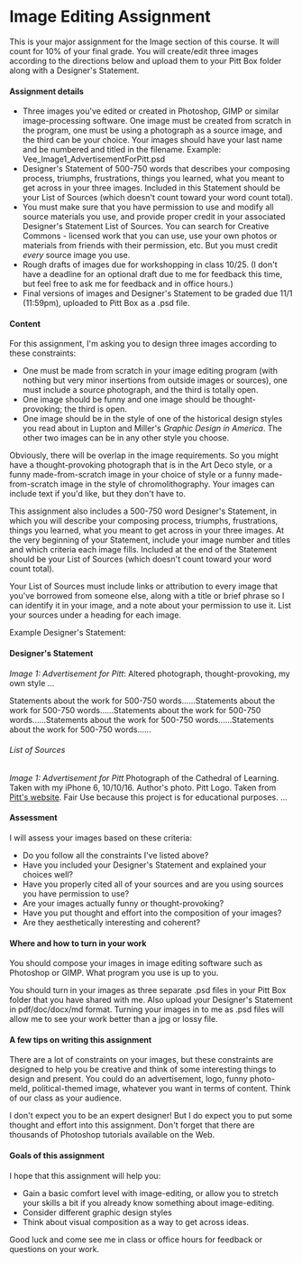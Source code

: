 # Image Editing Assignment
This is your major assignment for the Image section of this course. It will count for 10% of your final grade. You will create/edit three images according to the directions below and upload them to your Pitt Box folder along with a Designer's Statement.

#### Assignment details
* Three images you've edited or created in Photoshop, GIMP or similar image-processing software. One image must be created from scratch in the program, one must be using a photograph as a source image, and the third can be your choice. Your images should have your last name and be numbered and titled in the filename. Example: Vee_Image1_AdvertisementForPitt.psd
* Designer's Statement of 500-750 words that describes your composing process, triumphs, frustrations, things you learned, what you meant to get across in your three images. Included in this Statement should be your List of Sources (which doesn't count toward your word count total).
* You must make sure that you have permission to use and modify all source materials you use, and provide proper credit in your associated Designer's Statement List of Sources. You can search for Creative Commons - licensed work that you can use, use your own photos or materials from friends with their permission, etc. But you must credit *every* source image you use. 
* Rough drafts of images due for workshopping in class 10/25. (I don't have a deadline for an optional draft due to me for feedback this time, but feel free to ask me for feedback and in office hours.)
* Final versions of images and Designer's Statement to be graded due 11/1 (11:59pm), uploaded to Pitt Box as a .psd file.


#### Content
For this assignment, I'm asking you to design three images according to these constraints:  

* One must be made from scratch in your image editing program (with nothing but very minor insertions from outside images or sources), one must include a source photograph, and the third is totally open. 
* One image should be funny and one image should be thought-provoking; the third is open. 
* One image should be in the style of one of the historical design styles you read about in Lupton and Miller's _Graphic Design in America_. The other two images can be in any other style you choose. 

Obviously, there will be overlap in the image requirements. So you might have a thought-provoking photograph that is in the Art Deco style, or a funny made-from-scratch image in your choice of style or a funny made-from-scratch image in the style of chromolithography. Your images can include text if you'd like, but they don't have to. 

This assignment also includes a 500-750 word Designer's Statement, in which you will describe your composing process, triumphs, frustrations, things you learned, what you meant to get across in your three images. At the very beginning of your Statement, include your image number and titles and which criteria each image fills. Included at the end of the Statement should be your List of Sources (which doesn't count toward your word count total).

Your List of Sources must include links or attribution to every image that you've borrowed from someone else, along with a title or brief phrase so I can identify it in your image, and a note about your permission to use it. List your sources under a heading for each image. 

Example Designer's Statement: 
#### Designer's Statement

_Image 1: Advertisement for Pitt_: Altered photograph, thought-provoking, my own style
...

Statements about the work for 500-750 words......Statements about the work for 500-750 words......Statements about the work for 500-750 words......Statements about the work for 500-750 words......Statements about the work for 500-750 words......

###### List of Sources
_Image 1: Advertisement for Pitt_
Photograph of the Cathedral of Learning. Taken with my iPhone 6, 10/10/16. Author's photo.
Pitt Logo. Taken from [Pitt's website](https://www.pitt.edu/). Fair Use because this project is for educational purposes.
...

#### Assessment

I will assess your images based on these criteria:
* Do you follow all the constraints I've listed above?
* Have you included your Designer's Statement and explained your choices well?
* Have you properly cited all of your sources and are you using sources you have permission to use? 
* Are your images actually funny or thought-provoking? 
* Have you put thought and effort into the composition of your images? 
* Are they aesthetically interesting and coherent?

#### Where and how to turn in your work
You should compose your images in image editing software such as Photoshop or GIMP. What program you use is up to you. 

You should turn in your images as three separate .psd files in your Pitt Box folder that you have shared with me. Also upload your Designer's Statement in pdf/doc/docx/md format. Turning your images in to me as .psd files will allow me to see your work better than a jpg or lossy file.

#### A few tips on writing this assignment
There are a lot of constraints on your images, but these constraints are designed to help you be creative and think of some interesting things to design and present. You could do an advertisement, logo, funny photo-meld, political-themed image, whatever you want in terms of content. Think of our class as your audience.

I don't expect you to be an expert designer! But I do expect you to put some thought and effort into this assignment. Don't forget that there are thousands of Photoshop tutorials available on the Web. 

#### Goals of this assignment
I hope that this assignment will help you:

* Gain a basic comfort level with image-editing, or allow you to stretch your skills a bit if you already know something about image-editing.
* Consider different graphic design styles
* Think about visual composition as a way to get across ideas.

Good luck and come see me in class or office hours for feedback or questions on your work.

